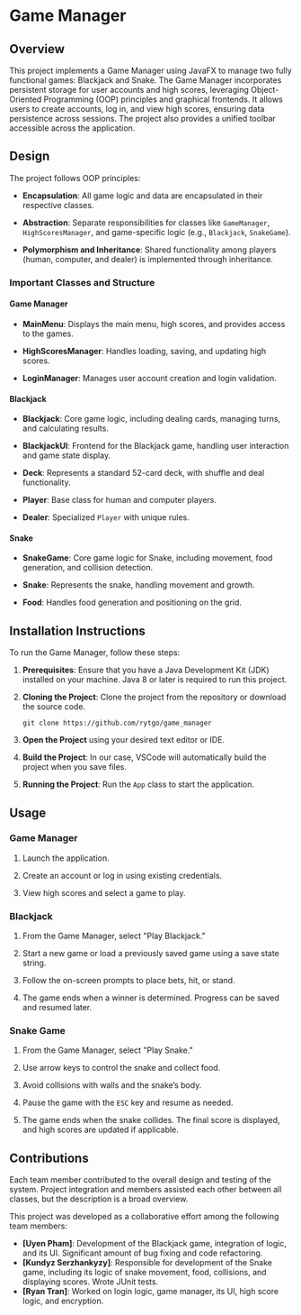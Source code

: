 # Game Manager

## Overview

This project implements a Game Manager using JavaFX to manage two fully functional games: Blackjack and Snake. The Game Manager incorporates persistent storage for user accounts and high scores, leveraging Object-Oriented Programming (OOP) principles and graphical frontends. It allows users to create accounts, log in, and view high scores, ensuring data persistence across sessions. The project also provides a unified toolbar accessible across the application.

## Design

The project follows OOP principles:

- **Encapsulation**: All game logic and data are encapsulated in their respective classes.
    
- **Abstraction**: Separate responsibilities for classes like `GameManager`, `HighScoresManager`, and game-specific logic (e.g., `Blackjack`, `SnakeGame`).
    
- **Polymorphism and Inheritance**: Shared functionality among players (human, computer, and dealer) is implemented through inheritance.

### Important Classes and Structure
#### Game Manager

- **MainMenu**: Displays the main menu, high scores, and provides access to the games.
    
- **HighScoresManager**: Handles loading, saving, and updating high scores.
    
- **LoginManager**: Manages user account creation and login validation.

#### Blackjack

- **Blackjack**: Core game logic, including dealing cards, managing turns, and calculating results.
    
- **BlackjackUI**: Frontend for the Blackjack game, handling user interaction and game state display.
    
- **Deck**: Represents a standard 52-card deck, with shuffle and deal functionality.
    
- **Player**: Base class for human and computer players.
    
- **Dealer**: Specialized `Player` with unique rules.

#### Snake

- **SnakeGame**: Core game logic for Snake, including movement, food generation, and collision detection.
    
- **Snake**: Represents the snake, handling movement and growth.
    
- **Food**: Handles food generation and positioning on the grid.
## Installation Instructions

To run the Game Manager, follow these steps:

1. **Prerequisites**: Ensure that you have a Java Development Kit (JDK) installed on your machine. Java 8 or later is required to run this project.
    
2. **Cloning the Project**: Clone the project from the repository or download the source code.
    
    `git clone https://github.com/rytgo/game_manager`
    
3. **Open the Project** using your desired text editor or IDE.

4. **Build the Project**: In our case, VSCode will automatically build the project when you save files.
    
5. **Running the Project**: Run the `App` class to start the application.
    
    

## Usage

### Game Manager

1. Launch the application.
    
2. Create an account or log in using existing credentials.
    
3. View high scores and select a game to play.
    

### Blackjack

1. From the Game Manager, select "Play Blackjack."
    
2. Start a new game or load a previously saved game using a save state string.
    
3. Follow the on-screen prompts to place bets, hit, or stand.
    
4. The game ends when a winner is determined. Progress can be saved and resumed later.
    

### Snake Game

1. From the Game Manager, select "Play Snake."
    
2. Use arrow keys to control the snake and collect food.
    
3. Avoid collisions with walls and the snake’s body.
    
4. Pause the game with the `ESC` key and resume as needed.
    
5. The game ends when the snake collides. The final score is displayed, and high scores are updated if applicable.

## Contributions

Each team member contributed to the overall design and testing of the system. Project integration and members assisted each other between all classes, but the description is a broad overview.

This project was developed as a collaborative effort among the following team members:

- **[Uyen Pham]**: Development of the Blackjack game, integration of logic, and its UI. Significant amount of bug fixing and code refactoring. 
- **[Kundyz Serzhankyzy]**: Responsible for development of the Snake game, including its logic of snake movement, food, collisions, and displaying scores. Wrote JUnit tests.
- **[Ryan Tran]**: Worked on login logic, game manager, its UI, high score logic, and encryption.
